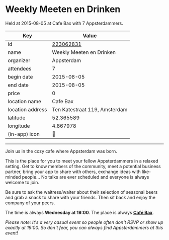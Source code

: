# Weekly Meeten en Drinken
Held at 2015-08-05 at Cafe Bax with 7 Appsterdammers.
        
|Key|Value
|---|---|
|id|[223062831](https://www.meetup.com/appsterdam/events/223062831/)|
|name|Weekly Meeten en Drinken|
|organizer|Appsterdam|
|attendees|7|
|begin date|2015-08-05|
|end date|2015-08-05|
|price|0|
|location name|Cafe Bax|
|location address|Ten Katestraat 119, Amsterdam|
|latitude|52.365589|
|longitude|4.867978|
|(in-app) icon|🍺|

---

Join us in the cozy cafe where Appsterdam was born.

This is the place for you to meet your fellow Appsterdammers in a relaxed setting. Get to know members of the community, meet a potential business partner, bring your app to share with others, exchange ideas with like-minded people... No talks are ever scheduled and everyone is always welcome to join.

Be sure to ask the waitress/waiter about their selection of seasonal beers and grab a snack to share with your friends. Then sit back and enjoy the company of your peers.

The time is always **Wednesday at 19:00**. The place is always **[Café Bax](http://www.cafebax.nl/)**.

*Please note: It's a very casual event so people often don't RSVP or show up exactly at 19:00. So don't fear, you can *always* find Appsterdammers at this event!*


